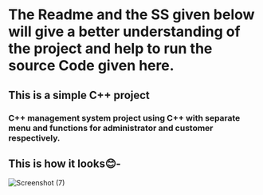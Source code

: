 # The Readme and the SS given below will give a better understanding of the project and help to run the source Code given here.
## This is a simple C++ project
### C++ management system project using C++ with separate menu and functions for administrator and customer respectively.
## This is how it looks😊-
![Screenshot (7)](https://github.com/Ukashashere/Image-Search-Engine-with-Pexels-API/assets/116743795/b54933a3-83d7-4cfb-a496-6a1fae8447f3)

